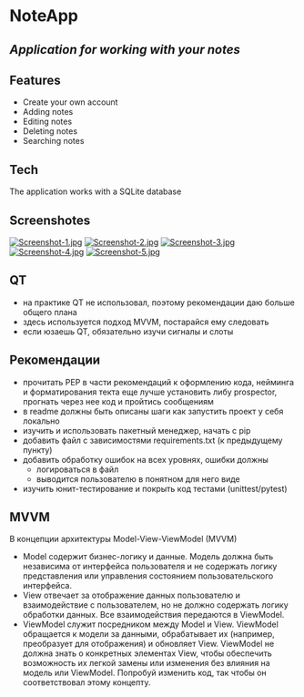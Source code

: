 # NoteApp
## _Application for working with your notes_

## Features

- Create your own account
- Adding notes
- Editing notes
- Deleting notes
- Searching notes

## Tech

The application works with a SQLite database

## Screenshotes

[![Screenshot-1.jpg](https://i.postimg.cc/qvg3Q4ZK/Screenshot-1.jpg)](https://postimg.cc/FY5zH5vF)
[![Screenshot-2.jpg](https://i.postimg.cc/FRXk9cFb/Screenshot-2.jpg)](https://postimg.cc/sBKgmMh1)
[![Screenshot-3.jpg](https://i.postimg.cc/xTpkXBT1/Screenshot-3.jpg)](https://postimg.cc/crY1j9np)
[![Screenshot-4.jpg](https://i.postimg.cc/tTb70jD2/Screenshot-4.jpg)](https://postimg.cc/CZvwD93q)
[![Screenshot-5.jpg](https://i.postimg.cc/sxXjyDW9/Screenshot-5.jpg)](https://postimg.cc/5YhdSJn6)


## QT
* на практике QT не использовал, поэтому рекомендации даю больше общего плана
* здесь используется подход MVVM, постарайся ему следовать
* если юзаешь QT, обязательно изучи сигналы и слоты 

## Рекомендации
* прочитать PEP в части рекомендаций к оформлению кода, нейминга и форматирования текта
  еще лучше установить либу prospector, прогнать через нее код и пройтись сообщениям
* в readme должны быть описаны шаги как запустить проект у себя локально
* изучить и использовать пакетный менеджер, начать с pip
* добавить файл с зависимостями requirements.txt (к предыдущему пункту)
* добавить обработку ошибок на всех уровнях, ошибки должны
  * логироваться в файл 
  * выводится пользователю в понятном для него виде
* изучить юнит-тестирование и покрыть код тестами (unittest/pytest) 

## MVVM
В концепции архитектуры Model-View-ViewModel (MVVM)
* Model
  содержит бизнес-логику и данные.
  Модель должна быть независима от интерфейса пользователя и не содержать 
  логику представления или управления состоянием пользовательского интерфейса.
* View отвечает за отображение данных пользователю и взаимодействие с
  пользователем, но не должно содержать логику обработки данных.
  Все взаимодействия передаются в ViewModel.
* ViewModel служит посредником между Model и View. ViewModel обращается к
  модели за данными, обрабатывает их (например, преобразует для отображения) и
  обновляет View. ViewModel не должна знать о конкретных элементах View, чтобы
  обеспечить возможность их легкой замены или изменения без влияния на модель
  или ViewModel.
Попробуй изменить код, так чтобы он соответствовал этому концепту.
